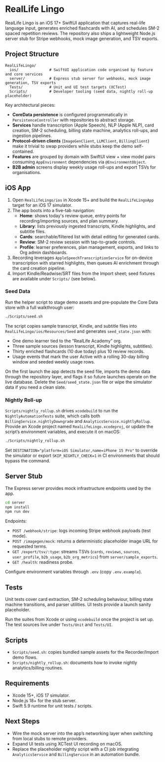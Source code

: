# RealLife Lingo

RealLife Lingo is an iOS 17+ SwiftUI application that captures real-life language input, generates enriched flashcards with AI, and schedules SM-2 spaced repetition reviews. The repository also ships a lightweight Node.js server stub for Stripe webhooks, mock image generation, and TSV exports.

## Project Structure

```
RealLifeLingo/
  ios/              # SwiftUI application code organised by feature and core services
  server/           # Express stub server for webhooks, mock image generation, TSV exports
  Tests/            # Unit and UI test targets (XCTest)
  Scripts/          # Developer tooling (seed data, nightly roll-up placeholder)
```

Key architectural pieces:

- **CoreData persistence** is configured programmatically in `PersistenceController` with repositories to abstract storage.
- **Services** handle transcription (Apple Speech), NLP (Apple NLP), card creation, SM-2 scheduling, billing state machine, analytics roll-ups, and ingestion pipelines.
- **Protocol-driven clients** (`ImageGenClient`, `LLMClient`, `BillingClient`) make it trivial to swap providers while stubs keep the demo self-contained.
- **Features** are grouped by domain with SwiftUI view + view model pairs consuming `AppEnvironment` dependencies via `@EnvironmentObject`.
- **B2B admin** screens display weekly usage roll-ups and export TSVs for organisations.

## iOS App

1. Open `RealLifeLingo/ios` in Xcode 15+ and build the `RealLifeLingoApp` target for an iOS 17 simulator.
2. The app boots into a five-tab navigation:
   - **Home**: shows today's review queue, entry points for recording/importing sources, and plan summary.
   - **Library**: lists previously ingested transcripts, Kindle highlights, and subtitle files.
   - **Cards**: searchable/filtered list with detail editing for generated cards.
   - **Review**: SM-2 review session with tap-to-grade controls.
   - **Profile**: learner preferences, plan management, exports, and links to Org admin dashboards.
3. Recording leverages `AppleSpeechTranscriptionService` for on-device transcription with starred highlights, then queues AI enrichment through the card creation pipeline.
4. Import Kindle/Readwise/SRT files from the Import sheet; seed fixtures are available under `Scripts/` (see below).

### Seed Data

Run the helper script to stage demo assets and pre-populate the Core Data store with a full walkthrough user:

```bash
./Scripts/seed.sh
```

The script copies sample transcript, Kindle, and subtitle files into `RealLifeLingo/ios/Resources/Seed` and generates `seed_state.json` with:

- One demo learner tied to the “RealLife Academy” org.
- Three sample sources (lesson transcript, Kindle highlights, subtitles).
- Thirty enriched flashcards (10 due today) plus 10 review records.
- Usage events that mark the user Active with a rolling 30-day billing window and seeded weekly usage rows.

On the first launch the app detects the seed file, imports the demo data through the repository layer, and flags it so future launches operate on the live database. Delete the `Seed/seed_state.json` file or wipe the simulator data if you need a clean slate.

### Nightly Roll-up

`Scripts/nightly_rollup.sh` drives `xcodebuild` to run the `NightlyAutomationTests` suite, which calls both `BillingService.nightlyDowngrade` and `AnalyticsService.nightlyRollup`. Provide an Xcode project named `RealLifeLingo.xcodeproj`, or update the script’s environment variables, and execute it on macOS:

```bash
./Scripts/nightly_rollup.sh
```

Set `DESTINATION="platform=iOS Simulator,name=iPhone 15 Pro"` to override the simulator or export `SKIP_NIGHTLY_CHECK=1` in CI environments that should bypass the command.

## Server Stub

The Express server provides mock infrastructure endpoints used by the app.

```bash
cd server
npm install
npm run dev
```

Endpoints:

- `POST /webhook/stripe`: logs incoming Stripe webhook payloads (test mode).
- `POST /imagegen/mock`: returns a deterministic placeholder image URL for requested terms.
- `GET /export/tsv/:type`: streams TSVs (`cards`, `reviews`, `sources`, `user_profile`, `b2b_usage`, `b2b_org_metrics`) from `server/sample_exports`.
- `GET /health`: readiness probe.

Configure environment variables through `.env` (copy `.env.example`).

## Tests

Unit tests cover card extraction, SM-2 scheduling behaviour, billing state machine transitions, and parser utilities. UI tests provide a launch sanity placeholder.

Run the suites from Xcode or using `xcodebuild` once the project is set up. The test sources live under `Tests/Unit` and `Tests/UI`.

## Scripts

- `Scripts/seed.sh`: copies bundled sample assets for the Recorder/Import demo flows.
- `Scripts/nightly_rollup.sh`: documents how to invoke nightly analytics/billing routines.

## Requirements

- Xcode 15+, iOS 17 simulator.
- Node.js 18+ for the stub server.
- Swift 5.9 runtime for unit tests / scripts.

## Next Steps

- Wire the mock server into the app’s networking layer when switching from local stubs to remote providers.
- Expand UI tests using XCTest UI recording on macOS.
- Replace the placeholder nightly script with a CI job integrating `AnalyticsService` and `BillingService` in an automation bundle.
